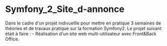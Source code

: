 # Symfony_2_Site_d-annonce
Dans le cadre d'un projet indivuellle pour mettre en pratique 3 semaines de théories et de travaux pratique sur la formation Symfony2. Le projet suivant était à faire : - Réalisation d'un site web multi-utilisateur avec Front&amp;Back Office.
